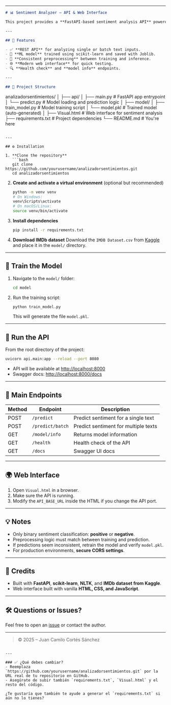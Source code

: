 
---

```markdown
# 📊 Sentiment Analyzer – API & Web Interface

This project provides a **FastAPI-based sentiment analysis API** powered by a machine learning model trained on the IMDb dataset. It includes a lightweight **web interface (`Visual.html`)** for interacting with the model visually.

---

## 🚀 Features

- ✅ **REST API** for analyzing single or batch text inputs.
- 🤖 **ML model** trained using scikit-learn and saved with Joblib.
- 🧹 **Consistent preprocessing** between training and inference.
- 🌐 **Modern web interface** for quick testing.
- 🔍 **Health check** and **model info** endpoints.

---

## 🧱 Project Structure

```

analizadorsentimientos/
│
├── api/
│   ├── main.py           # FastAPI app entrypoint
│   └── predict.py        # Model loading and prediction logic
│
├── model/
│   ├── train\_model.py    # Model training script
│   └── model.pkl         # Trained model (auto-generated)
│
├── Visual.html           # Web interface for sentiment analysis
├── requirements.txt      # Project dependencies
└── README.md             # You're here

````

---

## ⚙️ Installation

1. **Clone the repository**
   ```bash
   git clone https://github.com/yourusername/analizadorsentimientos.git
   cd analizadorsentimientos
````

2. **Create and activate a virtual environment** (optional but recommended)

   ```bash
   python -m venv venv
   # On Windows:
   venv\Scripts\activate
   # On macOS/Linux:
   source venv/bin/activate
   ```

3. **Install dependencies**

   ```bash
   pip install -r requirements.txt
   ```

4. **Download IMDb dataset**
   Download the `IMDB Dataset.csv` from [Kaggle](https://www.kaggle.com/datasets/lakshmi25npathi/imdb-dataset-of-50k-movie-reviews) and place it in the `model/` directory.

---

## 🧠 Train the Model

1. Navigate to the `model/` folder:

   ```bash
   cd model
   ```

2. Run the training script:

   ```bash
   python train_model.py
   ```

   This will generate the file `model.pkl`.

---

## 🚀 Run the API

From the root directory of the project:

```bash
uvicorn api.main:app --reload --port 8080
```

* API will be available at [http://localhost:8000](http://localhost:8080)
* Swagger docs: [http://localhost:8000/docs](http://localhost:8080/docs)

---

## 🔌 Main Endpoints

| Method | Endpoint         | Description                          |
| ------ | ---------------- | ------------------------------------ |
| POST   | `/predict`       | Predict sentiment for a single text  |
| POST   | `/predict/batch` | Predict sentiment for multiple texts |
| GET    | `/model/info`    | Returns model information            |
| GET    | `/health`        | Health check of the API              |
| GET    | `/docs`          | Swagger UI docs                      |

---

## 🌍 Web Interface

1. Open `Visual.html` in a browser.
2. Make sure the API is running.
3. Modify the `API_BASE_URL` inside the HTML if you change the API port.

---

## 💡 Notes

* Only binary sentiment classification: **positive** or **negative**.
* Preprocessing logic must match between training and prediction.
* If predictions seem inconsistent, retrain the model and verify `model.pkl`.
* For production environments, **secure CORS settings**.

---

## 🙌 Credits

* Built with **FastAPI**, **scikit-learn**, **NLTK**, and **IMDb dataset from Kaggle**.
* Web interface built with vanilla **HTML, CSS, and JavaScript**.

---

## 🛠 Questions or Issues?

Feel free to open an [issue](https://github.com/yourusername/analizadorsentimientos/issues) or contact the author.

---

> © 2025 – Juan Camilo Cortés Sánchez

```

---

### ✅ ¿Qué debes cambiar?
- Reemplaza `https://github.com/yourusername/analizadorsentimientos.git` por la URL real de tu repositorio en GitHub.
- Asegúrate de subir también `requirements.txt`, `Visual.html` y el resto del código.

¿Te gustaría que también te ayude a generar el `requirements.txt` si aún no lo tienes?
```
